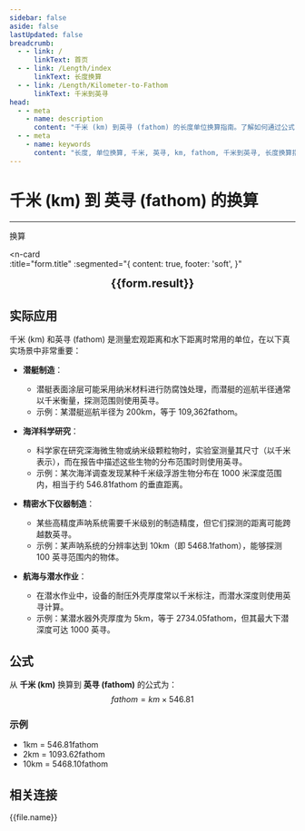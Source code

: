 ```yaml
---
sidebar: false
aside: false
lastUpdated: false
breadcrumb:
  - - link: /
      linkText: 首页
  - - link: /Length/index
      linkText: 长度换算
  - - link: /Length/Kilometer-to-Fathom
      linkText: 千米到英寻
head:
  - - meta
    - name: description
      content: "千米 (km) 到英寻 (fathom) 的长度单位换算指南。了解如何通过公式 fathom = km × 546.81 换算为英寻。"
  - - meta
    - name: keywords
      content: "长度, 单位换算, 千米, 英寻, km, fathom, 千米到英寻, 长度换算指南"
---
```

# 千米 (km) 到 英寻 (fathom) 的换算
---
<script setup>
import { onMounted, reactive, inject, ref } from 'vue'
import { NButton, NForm, NFormItem, NInput, NInputNumber, NSelect, NCard, useMessage,NGrid ,NGi } from 'naive-ui'
import { defineClientComponent } from 'vitepress'
import { Length } from '../../files';
const seoKey = ['单位转换器','单位换算','长度单位转换器','长度单位转换','尺寸换算','长度单位换算','长度单位换算表','一海里等于多少公里','一英里等于多少米','miles','海里和公里怎么换算','mile','一英里等于多少公里','英里和公里换算','米换算英尺','英尺单位','英制','英尺和英寸的换算','英尺英寸','英尺和米换算','ft单位','英尺 米','一米等于多少英尺','英尺厘米换算','英寸和英尺','ft to m','呎','英尺换算米','英尺转换','ft和m换算','六英尺','英尺和米','一英尺等于多少英寸','feet 多少米','米和英尺换算','feet是什么单位','英尺换算厘米','英制单位','英尺和英寸','英寸 厘米','一英尺','一英尺等于多少米','公尺','来源','ft是什么单位','一英尺等于多少厘米','英尺和厘米的换算','英里','foot','厘米和英寸换算','英尺和米的换算','英尺换算','ft','一英寸等于多少厘米','英寸换算','英寸和厘米的换算']
const convert = inject('convert')

const form = reactive({
  number: null,
  result: '',
  title:'千米到英寻换算',
})

const convertHandler = () => {
  if (form.number !== null && !isNaN(form.number)) {
    const convertedValue = parseFloat(form.number) * 546.81
    form.result = `${form.number}km = ${convertedValue.toFixed(2)}fathom`
  } else {
    form.result = '请输入有效的数值。'
  }
}
</script>

<n-form size="large" :model="form">
  <n-form-item label="千米 (km)">
    <n-input-number v-model:value="form.number" placeholder="输入千米" style="width: 100%" />
  </n-form-item>
  <n-form-item>
    <n-button type="info" @click="convertHandler" block>换算</n-button>
  </n-form-item>
</n-form>

<n-card  
  :title="form.title"
  :segmented="{
    content: true,
    footer: 'soft',
  }"
>
  <div  style="text-align:center;font-size:20px;">
    <strong>{{form.result}}</strong>
  </div>
    <template #footer>
    <div>
      <span v-for="item of seoKey">{{item}}，</span>
    </div>
  </template>
</n-card>

## 实际应用

千米 (km) 和英寻 (fathom) 是测量宏观距离和水下距离时常用的单位，在以下真实场景中非常重要：

- **潜艇制造**：
  - 潜艇表面涂层可能采用纳米材料进行防腐蚀处理，而潜艇的巡航半径通常以千米衡量，探测范围则使用英寻。
  - 示例：某潜艇巡航半径为 200km，等于 109,362fathom。

- **海洋科学研究**：
  - 科学家在研究深海微生物或纳米级颗粒物时，实验室测量其尺寸（以千米表示），而在报告中描述这些生物的分布范围时则使用英寻。
  - 示例：某次海洋调查发现某种千米级浮游生物分布在 1000 米深度范围内，相当于约 546.81fathom 的垂直距离。

- **精密水下仪器制造**：
  - 某些高精度声呐系统需要千米级别的制造精度，但它们探测的距离可能跨越数英寻。
  - 示例：某声呐系统的分辨率达到 10km（即 5468.1fathom），能够探测 100 英寻范围内的物体。

- **航海与潜水作业**：
  - 在潜水作业中，设备的耐压外壳厚度常以千米标注，而潜水深度则使用英寻计算。
  - 示例：某潜水器外壳厚度为 5km，等于 2734.05fathom，但其最大下潜深度可达 1000 英寻。

## 公式

从 **千米 (km)** 换算到 **英寻 (fathom)** 的公式为：
$$ fathom = km \times 546.81 $$

### 示例
- 1km = 546.81fathom
- 2km = 1093.62fathom
- 10km = 5468.10fathom

## 相关连接
<n-grid x-gap="12" :cols="2">
  <n-gi v-for="(file, index) in Length" :key="index">
    <n-button
      text
      tag="a"
      :href="file.path"
      type="info"
    >
      {{file.name}}
    </n-button>
  </n-gi>
</n-grid>